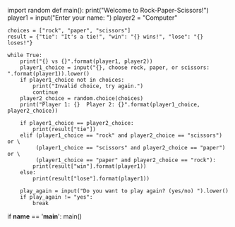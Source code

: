 import random
def main():
    print("Welcome to Rock-Paper-Scissors!")
    player1 = input("Enter your name: ")
    player2 = "Computer"

    choices = ["rock", "paper", "scissors"]
    result = {"tie": "It's a tie!", "win": "{} wins!", "lose": "{} loses!"}

    while True:
        print("{} vs {}".format(player1, player2))
        player1_choice = input("{}, choose rock, paper, or scissors: ".format(player1)).lower()
        if player1_choice not in choices:
            print("Invalid choice, try again.")
            continue
        player2_choice = random.choice(choices)
        print("Player 1: {}  Player 2: {}".format(player1_choice, player2_choice))

        if player1_choice == player2_choice:
            print(result["tie"])
        elif (player1_choice == "rock" and player2_choice == "scissors") or \
             (player1_choice == "scissors" and player2_choice == "paper") or \
             (player1_choice == "paper" and player2_choice == "rock"):
            print(result["win"].format(player1))
        else:
            print(result["lose"].format(player1))

        play_again = input("Do you want to play again? (yes/no) ").lower()
        if play_again != "yes":
            break

if __name__ == '__main__':
    main()
